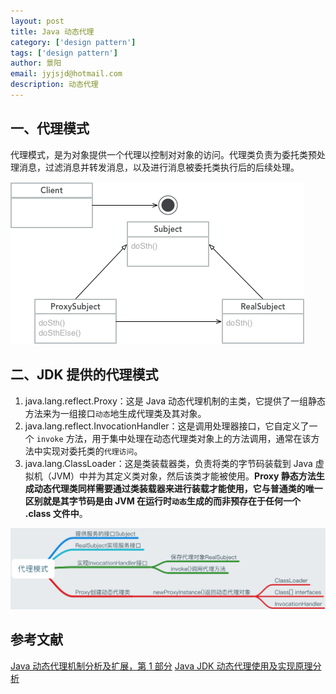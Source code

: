 ```yaml
---
layout: post
title: Java 动态代理
category: ['design pattern']
tags: ['design pattern']
author: 景阳
email: jyjsjd@hotmail.com
description: 动态代理
---
```


## 一、代理模式
代理模式，是为对象提供一个代理以控制对对象的访问。代理类负责为委托类预处理消息，过滤消息并转发消息，以及进行消息被委托类执行后的后续处理。

![proxy.png](/assets/img/proxy.png)

## 二、JDK 提供的代理模式
1. java.lang.reflect.Proxy：这是 Java 动态代理机制的主类，它提供了一组静态方法来为一组接口`动态`地生成代理类及其对象。
2. java.lang.reflect.InvocationHandler：这是调用处理器接口，它自定义了一个 `invoke` 方法，用于集中处理在动态代理类对象上的方法调用，通常在该方法中实现对委托类的`代理访问`。
3. java.lang.ClassLoader：这是类装载器类，负责将类的字节码装载到 Java 虚拟机（JVM）中并为其定义类对象，然后该类才能被使用。**Proxy 静态方法生成动态代理类同样需要通过类装载器来进行装载才能使用，它与普通类的唯一区别就是其字节码是由 JVM 在运行时`动态`生成的而非预存在于任何一个 .class 文件中**。

![javaproxy.png](/assets/img/javaproxy.png)

## 参考文献
[Java 动态代理机制分析及扩展，第 1 部分](https://www.ibm.com/developerworks/cn/java/j-lo-proxy1/index.html)
[Java JDK 动态代理使用及实现原理分析](http://blog.jobbole.com/104433/)
